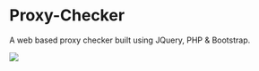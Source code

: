 # Proxy-Checker
A web based proxy checker built using JQuery, PHP &amp; Bootstrap.

<img src="http://i.imgur.com/yijJEnn.png"/>
